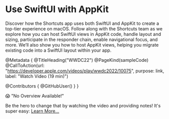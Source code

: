 # Use SwiftUI with AppKit

Discover how the Shortcuts app uses both SwiftUI and AppKit to create a top-tier experience on macOS. Follow along with the Shortcuts team as we explore how you can host SwiftUI views in AppKit code, handle layout and sizing, participate in the responder chain, enable navigational focus, and more. We’ll also show you how to host AppKit views, helping you migrate existing code into a SwiftUI layout within your app.

@Metadata {
   @TitleHeading("WWDC22")
   @PageKind(sampleCode)
   @CallToAction(url: "https://developer.apple.com/videos/play/wwdc2022/10075", purpose: link, label: "Watch Video (19 min)")

   @Contributors {
      @GitHubUser(<replace this with your GitHub handle>)
   }
}

😱 "No Overview Available!"

Be the hero to change that by watching the video and providing notes! It's super easy:
 [Learn More…](https://wwdcnotes.com/documentation/wwdcnotes/contributing)
